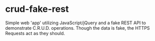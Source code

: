 # crud-fake-rest
Simple web 'app' utilizing JavaScript/jQuery and a fake REST API to demonstrate C.R.U.D. operations.
Though the data is fake, the HTTPS Requests act as they should.
